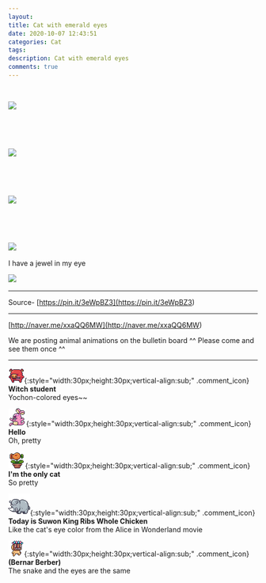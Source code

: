 ```yaml
---
layout: 
title: Cat with emerald eyes
date: 2020-10-07 12:43:51
categories: Cat
tags: 
description: Cat with emerald eyes
comments: true
---
```


​

![](https://blog.kakaocdn.net/dn/tZg92/btqJ3hrgw71/SQkDKsPmmocoFbADqlZGVK/img.jpg)

​

​

![](https://blog.kakaocdn.net/dn/cn2Mbn/btqJ0nMiIoH/XZNdgtkglkLVoPziKuL09k/img.jpg)

​

​

![](https://blog.kakaocdn.net/dn/bEK9s0/btqKfq02Hme/qSCGVw9uxzxorZAAmnm0OK/img.jpg)

​

​

![](https://blog.kakaocdn.net/dn/ba3RtN/btqJ93Fv3Cm/hqrxe0DcPAlIUHs2jWKTkk/img.jpg)

I have a jewel in my eye

![](https://blog.kakaocdn.net/dn/pQBWU/btqJ91OrJ4E/fxmYpZpUVD5vEOfS7Rhr8K/img.gif)

* * *

Source- [https://pin.it/3eWpBZ3](<https://pin.it/3eWpBZ3>)

* * *

[http://naver.me/xxaQQ6MW](<http://naver.me/xxaQQ6MW>)

We are posting animal animations on the bulletin board ^^ Please come and see them once ^^

* * *

![comment](/assets/character/pig.png){:style="width:30px;height:30px;vertical-align:sub;" .comment_icon} **Witch student**  
Yochon-colored eyes~~   
  
![comment](/assets/character/bunny.png){:style="width:30px;height:30px;vertical-align:sub;" .comment_icon} **Hello**  
Oh, pretty   
  
![comment](/assets/character/plant.png){:style="width:30px;height:30px;vertical-align:sub;" .comment_icon} **I'm the only cat**  
So pretty   
  
![comment](/assets/character/rino.png){:style="width:30px;height:30px;vertical-align:sub;" .comment_icon} **Today is Suwon King Ribs Whole Chicken**  
Like the cat's eye color from the Alice in Wonderland movie   
  
![comment](/assets/character/mask.png){:style="width:30px;height:30px;vertical-align:sub;" .comment_icon} **(Bernar Berber)**  
The snake and the eyes are the same   
  

